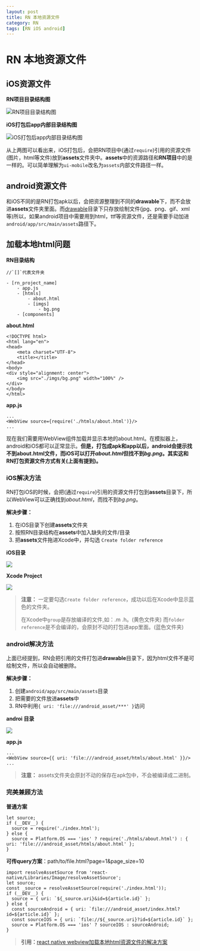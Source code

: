 ```yaml
---
layout: post
title: RN 本地资源文件
category: RN
tags: [RN iOS android]
---
```


# RN 本地资源文件

## iOS资源文件

**RN项目目录结构图**

![RN项目目录结构图](https://ws1.sinaimg.cn/large/962a6dfegy1fi5dzr5lvlj20b40bjq50.jpg)

**iOS打包后app内部目录结构图**

![iOS打包后app内部目录结构图](https://ws1.sinaimg.cn/large/962a6dfegy1fi5dzrbvlmj20b407rwgw.jpg)

从上两图可以看出来，iOS打包后，会把RN项目中(通过`require`)引用的资源文件(图片，html等文件)放到**assets**文件夹中。**assets**中的资源路径和**RN项目**中的是一样的。可以简单理解为`ui-mobile`改名为`assets`内部文件路径一样。

## android资源文件

和iOS不同的是RN打包apk以后，会把资源整理到不同的**drawable**下，而不会放进**assets**文件夹里面。而[drawable](https://developer.android.com/guide/topics/resources/drawable-resource.html?hl=zh-cn#Bitmap)目录下只存放绘制文件(jpg、png、gif、xml等)所以，如果android项目中需要用到html，ttf等资源文件，还是需要手动加进`android/app/src/main/assets`路径下。

## 加载本地html问题

**RN目录结构**

~~~
//`[]`代表文件夹

- [rn_project_name]
    - app.js
    - [htmls]
        - about.html
        - [imgs]
            - bg.png
    - [components]
~~~

**about.html**

~~~
<!DOCTYPE html>
<html lang="en">
<head>
    <meta charset="UTF-8">
    <title></title>
</head>
<body>
<div style="alignment: center">
    <img src="./imgs/bg.png" width="100%" />
</div>
</body>
</html>
~~~

**app.js**

~~~
...
<WebView source={require('./htmls/about.html')}/>
...
~~~

现在我们需要用WebView组件加载并显示本地的about.html。在模拟器上，android和iOS都可以正常显示。**但是，打包成apk和app以后，android会提示找不到about.html文件，而iOS可以打开*about.html*但找不到*bg.png*。其实这和RN打包资源文件方式有关(上面有提到)。**

### iOS解决方法

RN打包iOS的时候，会把(通过`require`)引用的资源文件打包到**assets**目录下，所以WebView可以正确找到*about.html*，而找不到*bg.png*。

**解决步骤：**

1. 在iOS目录下创建**assets**文件夹
2. 按照RN目录结构在**assets**中加入缺失的文件/目录
3. 把**assets**文件拖进Xcode中，并勾选 `Create folder reference`

**iOS目录**

![](https://ws1.sinaimg.cn/mw690/962a6dfegy1fi5ieydk3dj21jf08c0vb.jpg)

**Xcode Project**

![](https://ws1.sinaimg.cn/mw690/962a6dfegy1fi5ieyatkyj20ay08cwg8.jpg)

> **注意：**
> 一定要勾选`Create folder reference`，成功以后在Xcode中显示蓝色的文件夹。
> 
> 在Xcode中`group`是存放编译的文件,如：.m .h。(黄色文件夹)
> 而`folder reference`是不会编译的，会原封不动的打包进app里面。(蓝色文件夹)

### android解决方法

上面已经提到，RN会把引用的文件打包进**drawable**目录下，因为html文件不是可绘制文件，所以会自动被删除。

**解决步骤：**

1. 创建`android/app/src/main/assets`目录
2. 把需要的文件放进**assets**中
3. RN中利用`{ uri: 'file:///android_asset/***' }`访问

**androi 目录**

![](https://ws1.sinaimg.cn/mw690/962a6dfegy1fi5ius8dv7j20bv08c0ty.jpg)

**app.js**

~~~
...
<WebView source={{ uri: 'file:///android_asset/htmls/about.html' }}/>
...
~~~

>**注意：**
>assets文件夹会原封不动的保存在apk包中，不会被编译成二进制。

### 完美兼顾方法

**普通方案**

~~~
let source;
if (__DEV__) {
  source = require('./index.html');
} else {
  source = Platform.OS === 'ios' ? require('./htmls/about.html') : { uri: 'file:///android_asset/htmls/about.html' };
}
~~~

**可传query方案**：path/to/file.html?page=1&page_size=10

~~~
import resolveAssetSource from 'react-native/Libraries/Image/resolveAssetSource';
let source;
const _source = resolveAssetSource(require('./index.html'));
if (__DEV__) {
  source = { uri: `${_source.uri}&id=${article.id}` };
} else {
  const sourceAndroid = { uri: `file:///android_asset/index.html?id=${article.id}` };
  const sourceIOS = { uri: `file://${_source.uri}?id=${article.id}` };
  source = Platform.OS === 'ios' ? sourceIOS : sourceAndroid;
}
~~~

> **引用：**[react native webview加载本地html资源文件的解决方案](https://blog.jeepeng.com/2017/03/16/react-native-webview-load-from-device-local-file-system/)

